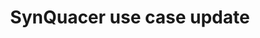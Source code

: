 ---
categories:
- bkk19
description: Introduction of latest SynQuacer use case.
image:
  featured: 'true'
  path: /assets/images/featured-images/bkk19/BKK19-303.png
session_attendee_num: '25'
session_id: BKK19-303
session_room: 'Keynote Room (World Ballroom BC) '
session_slot:
  end_time: '2019-04-03 11:20:00'
  start_time: '2019-04-03 11:05:00'
session_speakers: []
session_track: Arm on Arm
tag: session
tags:
- Open Source Development
title: SynQuacer use case update
---
